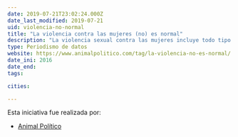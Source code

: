```yaml
---
date: 2019-07-21T23:02:24.000Z
date_last_modified: 2019-07-21
uid: violencia-no-normal
title: "La violencia contra las mujeres (no) es normal"
description: "La violencia sexual contra las mujeres incluye todo tipo de agresiones, desde agresiones de tipo verbal y física hasta tocamientos y violaciones. Sin embargo, el mayor número de agresiones suceden dentro de las instalaciones del Metro en CIudad de México. Esta investigación lo cuenta."
type: Periodismo de datos
website: https://www.animalpolitico.com/tag/la-violencia-no-es-normal/
date_ini: 2016
date_end: 
tags:

cities: 

---
```


Esta iniciativa fue realizada por:

- [Animal Político](/organizaciones/animal-politico)
